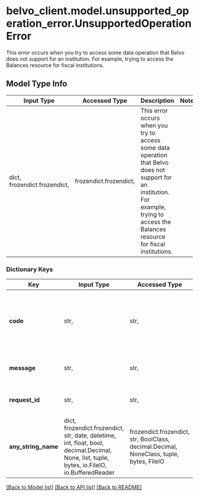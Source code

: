 # belvo_client.model.unsupported_operation_error.UnsupportedOperationError

This error occurs when you try to access some data operation that Belvo does not support for an institution. For example, trying to access the Balances resource for fiscal institutions.

## Model Type Info
Input Type | Accessed Type | Description | Notes
------------ | ------------- | ------------- | -------------
dict, frozendict.frozendict,  | frozendict.frozendict,  | This error occurs when you try to access some data operation that Belvo does not support for an institution. For example, trying to access the Balances resource for fiscal institutions. | 

### Dictionary Keys
Key | Input Type | Accessed Type | Description | Notes
------------ | ------------- | ------------- | ------------- | -------------
**code** | str,  | str,  | A unique error code (&#x60;unsupported_operation&#x60;) that allows you to classify and handle the error programmatically.  ℹ️ Check our DevPortal for more information on how to handle &lt;a href&#x3D;\&quot;https://developers.belvo.com/docs/belvo-api-errors#400-unsupported_operation\&quot; target&#x3D;\&quot;_blank\&quot;&gt;400 unsupported_operation errors&lt;/a&gt;. | [optional] 
**message** | str,  | str,  | A short description of the error.   For &#x60;unsupported_operation&#x60; errors, the description is:      - &#x60;The resource you are trying to access is not supported by this institution&#x60;. | [optional] 
**request_id** | str,  | str,  | A 32-character unique ID of the request (matching a regex pattern of: &#x60;[a-f0-9]{32}&#x60;). Provide this ID when contacting the Belvo support team to accelerate investigations. | [optional] 
**any_string_name** | dict, frozendict.frozendict, str, date, datetime, int, float, bool, decimal.Decimal, None, list, tuple, bytes, io.FileIO, io.BufferedReader | frozendict.frozendict, str, BoolClass, decimal.Decimal, NoneClass, tuple, bytes, FileIO | any string name can be used but the value must be the correct type | [optional]

[[Back to Model list]](../../README.md#documentation-for-models) [[Back to API list]](../../README.md#documentation-for-api-endpoints) [[Back to README]](../../README.md)

